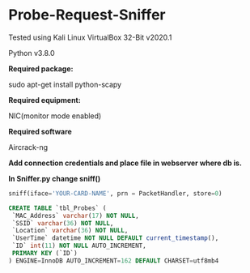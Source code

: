 # Probe-Request-Sniffer

Tested using Kali Linux VirtualBox 32-Bit v2020.1

Python v3.8.0

**Required package:**

sudo apt-get install python-scapy

**Required equipment:**

NIC(monitor mode enabled)

**Required software**

Aircrack-ng

**Add connection credentials and place file in webserver where db is.**

**In Sniffer.py change sniff()**
```python
sniff(iface='YOUR-CARD-NAME', prn = PacketHandler, store=0)
```

```sql
CREATE TABLE `tbl_Probes` (
 `MAC_Address` varchar(17) NOT NULL,
 `SSID` varchar(36) NOT NULL,
 `Location` varchar(36) NOT NULL,
 `UserTime` datetime NOT NULL DEFAULT current_timestamp(),
 `ID` int(11) NOT NULL AUTO_INCREMENT,
 PRIMARY KEY (`ID`)
) ENGINE=InnoDB AUTO_INCREMENT=162 DEFAULT CHARSET=utf8mb4
```
